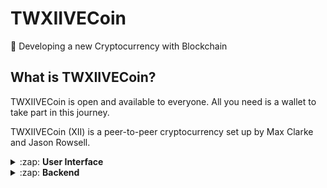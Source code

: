 ﻿# TWXIIVECoin

🚀 Developing a new Cryptocurrency with Blockchain

## What is TWXIIVECoin?

TWXIIVECoin is open and available to everyone.
All you need is a wallet to take part in this journey.

TWXIIVECoin (XII) is a peer-to-peer cryptocurrency set up by Max Clarke and Jason Rowsell.

<details>
  <summary>:zap: <strong>User Interface</strong></summary>
  <br/>
  React application that allows you to interact with a blockchain. You can see the blocks on chain, see transaction within them and even create new transactions and mine blocks.

## 👀 Live demo
**[Check it out here.](#)** You can create transactions, mine blocks and explore your own blockchain.

## 🏁 Getting Started <a name = "getting_started"></a>
Get a copy of the SavjeeCoin front-end running on your local machine (for playing around, testing or development).

```
git clone https://github.com/MJCXII/TWXIIVECoin.git
```

Install the dependencies:
```
cd TWXIIVECoin
npm install
```

Run the application:
```
npm start
```

At this point the application should be running on your machine on [http://localhost:3000](http://localhost:3000)

</details>

<details>
  <summary>:zap: <strong>Backend</strong></summary>
  
## Features

* Proof-of-work algorithm
* Verify blockchain (to prevent tampering)
* Generate wallet (private/public key)
* Sign transactions

## 🏁 Getting Started <a name = "getting_started"></a>

### Install library
```
npm install --save TWXIIVECoin
```

### Generate a keypair
To make transactions on this blockchain you need a keypair. The public key becomes your wallet address and the private key is used to sign transactions.

```js
const EC = require('elliptic').ec;
const ec = new EC('secp256k1');

const myKey = ec.genKeyPair();
```

The `myKey` object now contains your public & private key:

```js
console.log('Public key:', myKey.getPublic('hex'));
console.log('Private key:', myKey.getPrivate('hex'));
```

### Create a blockchain instance
Now you can create a new instance of a Blockchain:

```js
const {Blockchain, Transaction} = require('TWXIIVECoin');

const myChain = new Blockchain();
```

### Adding transactions
```js
// Transfer 100 coins from my wallet to "toAddress"
const tx = new Transaction(myKey.getPublic('hex'), 'toAddress', 100);
tx.signTransaction(myKey);

myChain.addTransaction(tx);
```

To finalize this transaction, we have to mine a new block. We give this method our wallet address because we will receive a mining reward:

```js
myChain.minePendingTransactions(myKey.getPublic('hex'));
```
</details>
